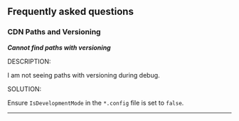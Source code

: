 
## Frequently asked questions

<!-- TODO:  FAQ Format is ###Link, ***title***, Description, Solution, 3 Asterisks -->

### CDN Paths and Versioning

***Cannot find paths with versioning***

DESCRIPTION:  

I am not seeing paths with versioning during debug.

SOLUTION:

Ensure `IsDevelopmentMode` in the `*.config` file  is set to `false`.

* * *
